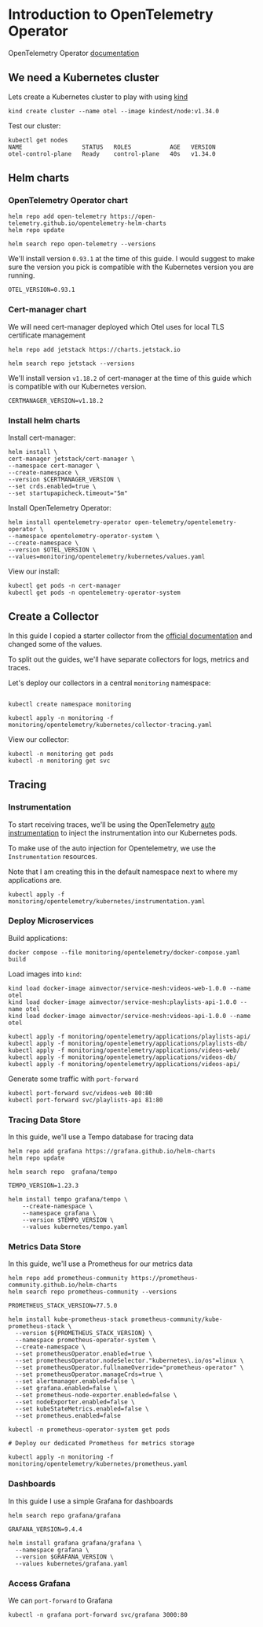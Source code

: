 # Introduction to OpenTelemetry Operator

OpenTelemetry Operator [documentation](https://opentelemetry.io/docs/platforms/kubernetes/operator/)

## We need a Kubernetes cluster

Lets create a Kubernetes cluster to play with using [kind](https://kind.sigs.k8s.io/docs/user/quick-start/)

```
kind create cluster --name otel --image kindest/node:v1.34.0
```

Test our cluster:

```
kubectl get nodes
NAME                 STATUS   ROLES           AGE   VERSION
otel-control-plane   Ready    control-plane   40s   v1.34.0
```

## Helm charts

### OpenTelemetry Operator chart
```
helm repo add open-telemetry https://open-telemetry.github.io/opentelemetry-helm-charts
helm repo update

helm search repo open-telemetry --versions
```

We'll install version `0.93.1` at the time of this guide.
I would suggest to make sure the version you pick is compatible with the Kubernetes version you are running. </br> 

```
OTEL_VERSION=0.93.1
```

### Cert-manager chart

We will need cert-manager deployed which Otel uses for local TLS certificate management

```
helm repo add jetstack https://charts.jetstack.io

helm search repo jetstack --versions
```

We'll install version `v1.18.2` of cert-manager at the time of this guide which is compatible with our Kubernetes version. </br>

```
CERTMANAGER_VERSION=v1.18.2
```

### Install helm charts 

Install cert-manager:

```
helm install \
cert-manager jetstack/cert-manager \
--namespace cert-manager \
--create-namespace \
--version $CERTMANAGER_VERSION \
--set crds.enabled=true \
--set startupapicheck.timeout="5m"
```

Install OpenTelemetry Operator:

```
helm install opentelemetry-operator open-telemetry/opentelemetry-operator \
--namespace opentelemetry-operator-system \
--create-namespace \
--version $OTEL_VERSION \
--values=monitoring/opentelemetry/kubernetes/values.yaml
```

View our install: 

```
kubectl get pods -n cert-manager
kubectl get pods -n opentelemetry-operator-system
```

## Create a Collector

In this guide I copied a starter collector from the [official documentation](https://opentelemetry.io/docs/platforms/kubernetes/operator/#getting-started) and changed some of the values. 

To split out the guides, we'll have separate collectors for logs, metrics and traces.

Let's deploy our collectors in a central `monitoring` namespace:

```

kubectl create namespace monitoring

kubectl apply -n monitoring -f monitoring/opentelemetry/kubernetes/collector-tracing.yaml
```

View our collector:

```
kubectl -n monitoring get pods
kubectl -n monitoring get svc
```

## Tracing

### Instrumentation 

To start receiving traces, we'll be using the OpenTelemetry [auto instrumentation](https://opentelemetry.io/docs/platforms/kubernetes/operator/automatic/) to inject the instrumentation into our Kubernetes pods. 

To make use of the auto injection for Opentelemetry, we use the `Instrumentation` resources. 

Note that I am creating this in the default namespace next to where my applications are. 

```
kubectl apply -f monitoring/opentelemetry/kubernetes/instrumentation.yaml
```

### Deploy Microservices

Build applications: 

```
docker compose --file monitoring/opentelemetry/docker-compose.yaml build
```

Load images into `kind`:

```
kind load docker-image aimvector/service-mesh:videos-web-1.0.0 --name otel
kind load docker-image aimvector/service-mesh:playlists-api-1.0.0 --name otel
kind load docker-image aimvector/service-mesh:videos-api-1.0.0 --name otel
```

```
kubectl apply -f monitoring/opentelemetry/applications/playlists-api/
kubectl apply -f monitoring/opentelemetry/applications/playlists-db/
kubectl apply -f monitoring/opentelemetry/applications/videos-web/
kubectl apply -f monitoring/opentelemetry/applications/videos-db/
kubectl apply -f monitoring/opentelemetry/applications/videos-api/
```

Generate some traffic with `port-forward` 

```
kubectl port-forward svc/videos-web 80:80
kubectl port-forward svc/playlists-api 81:80
```

### Tracing Data Store

In this guide, we'll use a Tempo database for tracing data

```
helm repo add grafana https://grafana.github.io/helm-charts
helm repo update

helm search repo  grafana/tempo

TEMPO_VERSION=1.23.3

helm install tempo grafana/tempo \
    --create-namespace \
    --namespace grafana \
    --version $TEMPO_VERSION \
    --values kubernetes/tempo.yaml
```

### Metrics Data Store

In this guide, we'll use a Prometheus for our metrics data

```
helm repo add prometheus-community https://prometheus-community.github.io/helm-charts
helm search repo prometheus-community --versions

PROMETHEUS_STACK_VERSION=77.5.0

helm install kube-prometheus-stack prometheus-community/kube-prometheus-stack \
  --version ${PROMETHEUS_STACK_VERSION} \
  --namespace prometheus-operator-system \
  --create-namespace \
  --set prometheusOperator.enabled=true \
  --set prometheusOperator.nodeSelector."kubernetes\.io/os"=linux \
  --set prometheusOperator.fullnameOverride="prometheus-operator" \
  --set prometheusOperator.manageCrds=true \
  --set alertmanager.enabled=false \
  --set grafana.enabled=false \
  --set prometheus-node-exporter.enabled=false \
  --set nodeExporter.enabled=false \
  --set kubeStateMetrics.enabled=false \
  --set prometheus.enabled=false

kubectl -n prometheus-operator-system get pods 

# Deploy our dedicated Prometheus for metrics storage

kubectl apply -n monitoring -f monitoring/opentelemetry/kubernetes/prometheus.yaml
```

### Dashboards

In this guide I use a simple Grafana for dashboards

```
helm search repo grafana/grafana

GRAFANA_VERSION=9.4.4

helm install grafana grafana/grafana \
  --namespace grafana \
  --version $GRAFANA_VERSION \
  --values kubernetes/grafana.yaml

```

### Access Grafana 

We can `port-forward` to Grafana

```
kubectl -n grafana port-forward svc/grafana 3000:80
```